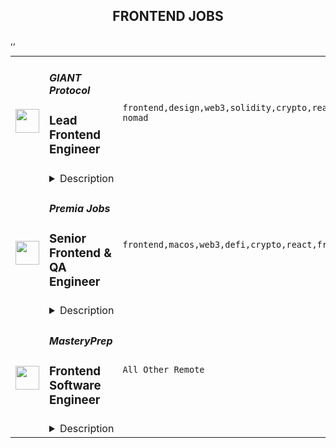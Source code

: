 <div align="center"><h2>FRONTEND JOBS</h2></div><table><tr>
                <td width="100" height="100" rowspan="2">
                    <img src="https://remoteok.com/assets/img/jobs/eff8deca4c4b388328a92536d71df4b01674890120.peg" width="38px" height="auto">
                </td>
                <td width="300">
                    <h5>GIANT Protocol</h5>
                    <h3>Lead Frontend Engineer</h3>
                </td>
                <td width="300">
                    <code>frontend,design,web3,solidity,crypto,react,support,software,code,web,scrum,financial,nosql,typescript,mobile,lead,junior,excel,telecom,go,engineer,backend,digital nomad</code>
                </td>
                <td width="200">
                <text>3 days ago</text>
                </td>
                <td width="100" rowspan="2">
                <a href="https://remoteOK.com/remote-jobs/remote-lead-frontend-engineer-giant-protocol-185695" align="right" target="_blank">Apply</a>
                </td>
            </tr>
            <tr>
                <td colspan="3">
                <details><summary>Description</summary>
                <div class="content-intro">
<p>The GIANT Protocol Foundation aims to empower the world to build a more open and inclusive internet. It created the GIANT Protocol to decentralize and democratize access to connectivity and financial services for all. Itâs a new web3 telecommunications layer that coordinates, tokenizes, and financializes ownership of the entire telecom ecosystem.</p>
<p>GIANT Connect is a consumer app powered by GIANT Protocol offering the most fun and rewarding way to stay connected to the Internet. Access inflight wifi on thousands of planes, mobile networks in 120 countries, and 68M free and premium wifi hotspots globally. Earn crypto rewards when you go online and when you donât.</p>
<p> </p>
</div><p> </p>
<h2><span style="font-weight:400;">Position Overview</span></h2>
<p><span style="font-weight:400;">We are looking for a seasoned frontend engineer, to join our growing team, who specializes in client side software application development - Single/multi page webapp, etc. with a passion for writing test-driven code. In this role you will be primarily working in </span><strong>React, Typescript </strong><span style="font-weight:400;">libraries/languages on existing code bases or creating new applications as required.</span></p>
<h2><span style="font-weight:400;">Responsibilities</span></h2>
<ul>
<li style="font-weight:400;"><span style="font-weight:400;">Build robust and scalable client side software and services in React, Typescript, etc.</span></li>
<li style="font-weight:400;"><span style="font-weight:400;">Help improve our code quality through writing unit and functional tests, improving coding standards and performing code reviews.</span></li>
<li style="font-weight:400;"><span style="font-weight:400;">Work with the product and design teams to understand business goals, end-user requirements and then translate that into a beautiful and efficient frontend application that will be used by millions of users.</span></li>
<li style="font-weight:400;"><span style="font-weight:400;">Work with backend engineers to integrate backend business logic, REST APIs with the frontend web apps/dapps. </span></li>
<li style="font-weight:400;"><span style="font-weight:400;">Integrate with web3 libraries and sdks like EtherJS, Polkadot{JS}, etc.</span></li>
<li style="font-weight:400;"><span style="font-weight:400;">Participate in brainstorming sessions and contribute ideas to improve our product and technology.</span></li>
<li style="font-weight:400;"><span style="font-weight:400;">Document decisions and its future impacts.</span></li>
<li style="font-weight:400;"><span style="font-weight:400;">Join sprints and scrum calls with our cross-regional team for successful delivery of product.</span></li>
<li style="font-weight:400;"><span style="font-weight:400;">Guide and mentor junior developers.</span></li>
</ul>
<h2><span style="font-weight:400;">Requirements/Skills</span></h2>
<ul>
<li style="font-weight:400;"><span style="font-weight:400;">5+ years of recent coding experience in writing React and Typescript web applications and/or dapps.</span></li>
<li style="font-weight:400;"><span style="font-weight:400;">Experience working with NoSQL databases like MongoDB.</span></li>
<li style="font-weight:400;"><span style="font-weight:400;">Solid software design knowledge â you should know how to create software thatâs extensible, reusable and meets desired architectural objectives.</span></li>
<li style="font-weight:400;"><span style="font-weight:400;">Passionate about solving complex problems and take pride in their code and development standards.</span></li>
<li style="font-weight:400;"><span style="font-weight:400;">Effective communication skills: Regularly achieve consensus with peers, and provide clear status updates.</span></li>
<li style="font-weight:400;"><span style="font-weight:400;">Ability to work independently and in a team environment.</span></li>
</ul>
<h2><span style="font-weight:400;">Bonus skills</span></h2>
<ul>
<li style="font-weight:400;"><span style="font-weight:400;">Experience with full stack development</span></li>
<li style="font-weight:400;"><span style="font-weight:400;">Experience developing Solidity smart contracts </span></li>
<li style="font-weight:400;"><span style="font-weight:400;">Familiarity with blockchain and web3 technologies</span></li>
</ul><div class="content-conclusion">
<h3><strong>Company Values</strong></h3>
<p><strong>Thinking in possibilities</strong><span style="font-weight:400;">: We realize that most see the world in terms of what is not possible. We believe the future is made by those who see what </span><em><span style="font-weight:400;">is</span></em><span style="font-weight:400;"> possible. Seeing a path of possibilities requires intellectual curiosity, dedication, and diligence. We are big thinkers and believers but also pragmatists, focused on relentless execution.</span></p>
<p><strong>Integrity of word, thought, and action</strong><span style="font-weight:400;">: Integrity is what is behind our words, thoughts, and </span><span style="font-weight:400;">actions. We help ourselves and others to stay true to why we do things so we can align, </span><span style="font-weight:400;">together, for the highest purpose.</span></p>
<p><strong>Diversity of perspectives:</strong><span style="font-weight:400;"> A good discussion is one that ends with all participants feeling </span><span style="font-weight:400;">that the other participants understood them, even if they had different ideas. This requires trust, </span><span style="font-weight:400;">vulnerability, and compassion. We believe organizations where people can truly co-create will </span><span style="font-weight:400;">thrive.</span></p>
<p><strong>Winning with purpose: </strong><span style="font-weight:400;">We are mission focused and realize that winning is a requirement to </span><span style="font-weight:400;">achieve lasting change that benefits everyone. Even though we love to compete, we understand that winning is not the same as success, but is needed to succeed.</span></p>
<p><strong>Ownership is key:</strong><span style="font-weight:400;"> When we own our successes, failures, best qualities, and flaws, we can truly work in a team, as a team. Ownership unlocks greatness as a team because it </span><span style="font-weight:400;">enables us to support and be supported.</span></p>
<p><strong>The excellence of being:</strong><span style="font-weight:400;"> Excellence is an expression of beingâof what we want for ourselves </span><span style="font-weight:400;">and others. It is passion turned into action. We share a desire to learn and excel while being </span><span style="font-weight:400;">comfortable with failing. Excellence comes when weâre courageously open about what we </span><span style="font-weight:400;">desire for this world.</span></p>
<p><strong>Unity in consciousness:</strong><span style="font-weight:400;"> We understand that we are all one. We are all working towards moving humanity forward in unique ways. We firmly believe that there is infinitely more that unites us than divides us, and our work is to bring that out in the world.</span></p>
<h3><strong>Benefits:</strong></h3>
<ul>
<li style="font-weight:400;"><span style="font-weight:400;">Competitive salary with generous token plan</span></li>
<li style="font-weight:400;"><span style="font-weight:400;">Unlimited PTO and flexible remote options</span></li>
<li style="font-weight:400;"><span style="font-weight:400;">Health benefits: medical, dental, vision, EAP, virtual medicine, and more </span></li>
<li style="font-weight:400;"><span style="font-weight:400;">401k with company match</span></li>
<li style="font-weight:400;"><span style="font-weight:400;">Annual professional development budget</span></li>
</ul>
</div><br/><br/>Please mention the word **REVEL** and tag RNDQuMjQyLjE2Ni4xNzE= when applying to show you read the job post completely (#RNDQuMjQyLjE2Ni4xNzE=). This is a beta feature to avoid spam applicants. Companies can search these words to find applicants that read this and see they're human.
                </details>
                </td>
            </tr>,<tr>
                <td width="100" height="100" rowspan="2">
                    <img src="https://remoteok.com/assets/img/jobs/63013601bf00f5ea722c496e44c49c941674803739.peg" width="38px" height="auto">
                </td>
                <td width="300">
                    <h5>Premia Jobs</h5>
                    <h3>Senior Frontend & QA Engineer</h3>
                </td>
                <td width="300">
                    <code>frontend,macos,web3,defi,crypto,react,front-end,architect,technical,testing,test,web,qa,financial,css,senior,analytics,engineer,engineering</code>
                </td>
                <td width="200">
                <text>4 days ago</text>
                </td>
                <td width="100" rowspan="2">
                <a href="https://remoteOK.com/remote-jobs/remote-senior-frontend-qa-engineer-premia-jobs-185204" align="right" target="_blank">Apply</a>
                </td>
            </tr>
            <tr>
                <td colspan="3">
                <details><summary>Description</summary>
                <div>Senior Frontend & QA Engineer - Remote</div><div><br></div><div>Premia is a decentralized options platform connecting traders and liquidity providers of all backgrounds.  Offering non-custodial options to hedge, speculate, or earn yield on your digital assets.Â  Premia offers first of its kind automated market maker solutions in the DeFi space for Options Contracts through our use of Smart Liquidity Pools and Dynamic Pricing.Â  Premia enables best-in-class pricing based on market volatility, providing fully-featured peer-to-pool trading and capital efficiency to DeFi options.</div><div>Â </div><div>We are one of the smallest and most impactful teams in crypto. We are a globally distributed organization, with all positions being fully remote.</div><div>Â </div><div>Weâre looking for a passionate, self-motivated engineer to help us build the next generation of financial products. As a dedicated Engineering hire, you will gain ownership over our existing suite of web products, as well as the ability to influence the creation, design, and execution of future products. You will be responsible for ensuring a consistent, high-quality user experience across trading interfaces, data-heavy analytics pages, documentation portals, subgraph on <a href="https://thegraph.com/explorer" class="postings-link" rel="noopener noreferrer nofollow">The Graph</a> and more.</div><div><br></div><div><b>Who are you?</b></div><div><br></div><div><span style="font-size:11pt;">A senior-level front-end engineer (JS/TS + React veteran) with a passion for smashing bugs who is also native to the crypto space. You can write and speak fluent English and have great communication skills.</span></div><div><br></div><div><span style="font-size:11pt;">You love debugging, you like doing detective work to figure out the cause of the problem and ultimately resolving it.Â </span></div><div><br></div><div><span style="font-size:11pt;">You have experience and are culturally aligned with fast-moving small teams. You have worked at remote (globally distributed) startups before. </span></div><div><br></div><div><span style="font-size:11pt;">You are self-driven, are comfortable wearing many hats, can ship patches and features swiftly when needed. You can identify company priorities, own them, and iterate quickly to ship the best solution.</span></div><div><br></div><div><b>The Role:</b></div><div><br></div><div><span style="font-size:11pt;">Senior engineers are expected to take big complex tasks single-handedly.Â </span></div><div><br></div><div><span style="font-size:11pt;">As a Senior frontend + QA engineer you will be the bridge between bug reporting and bug termination. You will manage several communication channels as well as our bug reporting process to make sure all QA tasks are correctly prioritized and executed.Â </span></div><div><br></div><div><span style="font-size:11pt;">You will work closely with both the Front-end team and the QA team to help build and maintain react components, as well as helping shape our automated testing pipelines. </span></div><div><br></div><div><b>Responsibilities</b></div><div><span style="font-size:11pt;">As a Web3 Architect you will:</span></div><div>
<span style="font-size:14.6667px;">-</span><span style="font-size:11pt;">Create and document automated and manual test plans and procedures</span>
</div><div>
<span style="font-size:14.6667px;">-</span><span style="font-size:11pt;">Configure and set up testing environments</span>
</div><div>
<span style="font-size:14.6667px;">-</span><span style="font-size:11pt;">Implement, run, and monitor automated tests</span>
</div><div>
<span style="font-size:14.6667px;">-</span><span style="font-size:11pt;">Write scripts in the language of your choice that can help us improve the QA process</span>
</div><div>
<span style="font-size:14.6667px;">-</span><span style="font-size:11pt;">Onboard new individuals into the Web3 Architecture team</span>
</div><div>
<span style="font-size:14.6667px;">-</span><span style="font-size:11pt;">Mentor team members to refine their technical and architectural skills</span>
</div><div>
<span style="font-size:14.6667px;">-</span><span style="font-size:11pt;">Build, test, and ship features, patches, and updates to our web app</span>
</div><div>
<span style="font-size:14.6667px;">-</span><span style="font-size:11pt;">Collaborate with the team and cross-functional partners on all aspects of product development</span>
</div><div>
<span style="font-size:14.6667px;">-</span><span style="font-size:11pt;">Identify and advocate for team-wide areas of improvement and best practices</span>
</div><div><br></div><div><b>Requirements</b></div><div>
<span style="font-size:14.6667px;">-</span><span style="font-size:11pt;">At least 3 years with </span><b><span style="font-size:11pt;">JS/TS + React</span></b>
</div><div>
<span style="font-size:14.6667px;">-</span><span style="font-size:11pt;">At least 3 years of TDD with extensive experience in designing manual tests</span>
</div><div>
<span style="font-size:14.6667px;">-</span><span style="font-size:11pt;">Extensive experience with CSS libraries (</span><b><span style="font-size:11pt;">MUI</span></b><span style="font-size:11pt;">Â </span><span style="font-size:14.6667px;">preferred</span><span style="font-size:11pt;">)</span>
</div><div>
<span style="font-size:14.6667px;">-</span><span style="font-size:11pt;">Outstanding communication skills</span>
</div><div>
<span style="font-size:14.6667px;">-</span><span style="font-size:11pt;">Some experience with crypto is required</span>
</div><div>
<span style="font-size:14.6667px;">-</span><span style="font-size:11pt;">Fluency with different operating systems (Linux, MacOS etc.)</span>
</div><div>
<span style="font-size:14.6667px;">-</span><span style="font-size:11pt;">Experience with multiple browsers (Brave, Firefox, Safari, Chrome)</span>
</div><div>
<span style="font-size:14.6667px;">-</span><span style="font-size:11pt;">(Nice to have) Experience with web wallets such as </span><b><span style="font-size:11pt;">Metamask</span></b><span style="font-size:11pt;"> and </span><b><span style="font-size:11pt;">WalletConnect</span></b>
</div><div>
<span style="font-size:14.6667px;">-</span><span style="font-size:11pt;">(Nice to have) Experience with </span><b><span style="font-size:11pt;"><a href="http://ethers.js" rel="noopener noreferrer nofollow">ethers.js</a></span></b><span style="font-size:11pt;"> or </span><b><span style="font-size:11pt;"><a href="http://web3.js" rel="noopener noreferrer nofollow">web3.js</a></span></b><span style="font-size:11pt;"> libraries</span>
</div><div>
<span style="font-size:14.6667px;">-</span><span style="font-size:11pt;">(Nice to have) Experience with CI/CD tools (</span><b><span style="font-size:11pt;">Github Actions</span></b><span style="font-size:11pt;">Â </span><span style="font-size:14.6667px;">preferred</span><span style="font-size:11pt;">)</span>
</div><div>
<span style="font-size:14.6667px;">-</span><span style="font-size:11pt;">(Nice to have) Experience with automation tools (</span><b><span style="font-size:11pt;">Playwright</span></b><span style="font-size:11pt;">Â </span><span style="font-size:14.6667px;">preferred</span><span style="font-size:11pt;">)</span>
</div><div>
<span style="font-size:14.6667px;">-</span><span style="font-size:11pt;">(Nice to have) Experience with Discord and Discord web hooks. </span>
</div><div><b>Benefits</b></div><div>Work from anywhere (Remote first), Flexible working hours, Flexible vacation policy, Competitive Salary + Token bonus (portion or all can be paid in Crypto).Â  Premia is committed to a diverse and inclusive workplace and is an equal opportunity employer. We do not discriminate on the basis of race, national origin, gender, gender identity, sexual orientation, protected veteran status, disability, age, or other legally protected status.</div><div><br></div><div>Premia welcomes all qualified persons to apply. Compensation will be competitive and commensurate with experience. This is a full time role.</div><div><br></div><div>To find out more you can view their website at <a href="https://premia.finance/" class="postings-link" rel="noopener noreferrer nofollow">https://premia.finance/</a>
</div><br/><br/>Please mention the word **LUSH** and tag RNDQuMjQyLjE2Ni4xNzE= when applying to show you read the job post completely (#RNDQuMjQyLjE2Ni4xNzE=). This is a beta feature to avoid spam applicants. Companies can search these words to find applicants that read this and see they're human.
                </details>
                </td>
            </tr>,<tr>
                <td width="100" height="100" rowspan="2">
                    <img src="https://wwr-pro.s3.amazonaws.com/logos/0083/6003/logo.gif" width="38px" height="auto">
                </td>
                <td width="300">
                    <h5>MasteryPrep</h5>
                    <h3> Frontend Software Engineer</h3>
                </td>
                <td width="300">
                    <code>All Other Remote</code>
                </td>
                <td width="200">
                <text>6 days ago</text>
                </td>
                <td width="100" rowspan="2">
                <a href="https://weworkremotely.com/listings/masteryprep-frontend-software-engineer-1" align="right" target="_blank">Apply</a>
                </td>
            </tr>
            <tr>
                <td colspan="3">
                <details><summary>Description</summary>
                <img src="https://we-work-remotely.imgix.net/logos/0083/6003/logo.gif?ixlib=rails-4.0.0&w=50&h=50&dpr=2&fit=fill&auto=compress" />

<p>
  <strong>Headquarters:</strong> Baton Rouge, Louisiana, United States
    <br /><strong>URL:</strong> <a href="http://www.masteryprep.com">http://www.masteryprep.com</a>
</p>

<p><strong>About the Opportunity</strong></p>
<p>MasteryPrep is assembling an onshore development team to work exclusively on "greenfield" initiatives. We are looking for talented software engineers to help us level the playing field in education by building the most effective test preparation available, bar none. We believe that the best way to build this experience is by creating a diverse team of people from different backgrounds, races, religions, genders, sexual orientations, ages, and experiences. The team we are building must be aligned to our core values of:</p>
<ul> <li> <strong>Go pro.</strong> Or go home. Get better than the best.</li> <li> <strong>Do right.</strong> Period.</li> <li> <strong>Make it happen.</strong> Excuses never built anything.</li> <li> <strong>Make it awesome.</strong> There is no equality without quality.</li> <li> <strong>Customers are forever.</strong> This company is for them.</li> </ul>
<p><strong>Requirements</strong></p>
<p><strong>About the Role</strong></p>
<p>As a Frontend Software Engineer, you will be responsible for—but not limited to—implementation, testing, and partnering with our product, operations, and support teams. Building great products is a highly collaborative effort, so it's essential that you are a team player with solid communication skills.</p>
<p><br></p>
<p><strong>Success criteria:</strong></p>
<ul> <li>You work collaboratively and respectfully with cross-functional teams to design cutting edge education products that change the world</li> <li>You propose innovative and creative ideas to solve tough engineering challenges that scale</li> <li>You raise the bar on quality, testing, and performance to ensure the product reliably performs</li> <li>You help identify and implement best practices and standards throughout the code and our processes</li> <li>You own quality issues and failures and work to actively resolve them with a sense of urgency</li> <li>You constantly strive to build an inclusive, supportive, and positive work environment</li> </ul>
<p><strong>Our development environment:</strong></p>
<ul> <li>React</li> <li>Typescript</li> <li>Mocha</li> <li>Cypress</li> <li>Storybook</li> <li>Material UI</li> <li>Lerna</li> <li>GraphQL</li> <li>Google App Engine</li> <li>Google Cloud Run</li> <li>Google Cloud Functions</li> <li>Google Compute Engine</li> <li>Google Firestore</li> <li>Google BigQuery</li> <li>Postgres</li> <li>GitLab</li> </ul>
<p><strong>Integrated 3rd Party Solutions:</strong></p>
<ul> <li>Mux</li> <li>DocRaptor</li> <li>Wistia</li> <li>Schoology</li> <li>Classlink</li> <li>Clever</li> <li>Google Analytics</li> <li>NewRelic</li> </ul>
<p><strong>What you will be building</strong></p>
<p>While support and maintenance for existing platforms may be required from time to time, this role will primarily focus on our "greenfield" initiatives. MasteryPrep is wholly committed to building cutting-edge technology solutions to level the playing field for education. These solutions will include innovative use of video streaming, 2D/3D interactions, and real-time collaborative systems at scale. Our platform has to scale to support interactions in hundreds of live classrooms with up to 250+ students in a single class. This is not a job for the faint of heart. However, if projects and challenges of this scale excite you, then you may be the right fit for the role.</p>
<p>We look forward to hearing from you.</p>
<p><strong>Benefits</strong></p>
<ul> <li>100% Remote</li> <li>Flex work hours</li> <li>Full Medical, Dental and Vision with HSA eligibility</li> <li>401K with company contribution</li> <li>Salary $150K+</li> </ul>
<p><strong>About MasteryPrep</strong></p>
<p>Did you know that nearly 90% of low-income students graduate high school without a college-ready ACT or SAT score? We're here to change that.</p>
<p>MasteryPrep's mission is to level the college admissions playing field by helping all students access the most effective ACT and SAT prep programs on the market. Unlike traditional prep, MasteryPrep works even for students who struggle with tests, and through our partnerships with school districts, is provided at no cost to students or their families.</p>
<p>So far, over 1 million students have benefitted from our programs, and we're just getting started. We need your help!</p>
<p>Join a diverse, high-energy, mission-driven team that is genuinely making an impact and strives to be on the cutting edge of making education technology work in the classroom.</p>
<p>MasteryPrep is one of the fastest-growing ed-tech companies in the country:</p>
<ul> <li>Inc. 5000 four years in a row</li> <li>Entrepreneur 360 Company</li> <li>Louisiana Growth Leader, 2020 and 2021</li> <li>Council for Opportunity in Education Preferred Provider of ACT &amp; SAT Prep</li> <li>#1 Provider of ACT Preparation (&gt;5% of all U.S. test-takers)</li> </ul>
<p>Our diverse team consists of compassionate, intelligent, and highly energetic individuals. Remote team members are connected to the whole through appropriate touch-points, support, and partnerships.</p>
<p>We invest in our team. Come grow with us!</p>

<p><strong>To apply:</strong> <a href="https://weworkremotely.com/remote-jobs/masteryprep-frontend-software-engineer-1">https://weworkremotely.com/remote-jobs/masteryprep-frontend-software-engineer-1</a></p>

                </details>
                </td>
            </tr>,<tr>
                <td width="100" height="100" rowspan="2">
                    <img src="https://wwr-pro.s3.amazonaws.com/logos/0083/5763/logo.gif" width="38px" height="auto">
                </td>
                <td width="300">
                    <h5>Contra</h5>
                    <h3> Frontend Engineer at Contra</h3>
                </td>
                <td width="300">
                    <code>Front-End Programming</code>
                </td>
                <td width="200">
                <text>11 days ago</text>
                </td>
                <td width="100" rowspan="2">
                <a href="https://weworkremotely.com/remote-jobs/contra-frontend-engineer-at-contra" align="right" target="_blank">Apply</a>
                </td>
            </tr>
            <tr>
                <td colspan="3">
                <details><summary>Description</summary>
                <img src="https://we-work-remotely.imgix.net/logos/0083/5763/logo.gif?ixlib=rails-4.0.0&w=50&h=50&dpr=2&fit=fill&auto=compress" />

<p>
  <strong>Headquarters:</strong> San Francisco
    <br /><strong>URL:</strong> <a href="http://www.contra.com">http://www.contra.com</a>
</p>

<div>Contra is looking for a talented front-end developer to build a couple marketing landing pages, including a redesigned contra.com homepage! These pages will be key conversion points to bring both Independents and Clients to Contra.<br><br>
</div><div>
<br>While this is a one-off project to build and launch a couple marketing landing pages, there is opportunity for expanded scope based on success in this first project.<br><br>
</div><div>
<br>This will require experience coding with React and you will be coordinating directly with Contra engineers throughout this project.<br><br><br>Project budget: $1000 - $5000</div>

<p><strong>To apply:</strong> <a href="https://weworkremotely.com/remote-jobs/contra-frontend-engineer-at-contra">https://weworkremotely.com/remote-jobs/contra-frontend-engineer-at-contra</a></p>

                </details>
                </td>
            </tr>,<tr>
                <td width="100" height="100" rowspan="2">
                    <img src="https://pbs.twimg.com/profile_images/1397471927132844033/jN-wuufb_400x400.jpg" width="38px" height="auto">
                </td>
                <td width="300">
                    <h5>Supabase</h5>
                    <h3>Frontend Engineer (marketing focus)</h3>
                </td>
                <td width="300">
                    <code></code>
                </td>
                <td width="200">
                <text>0 days ago</text>
                </td>
                <td width="100" rowspan="2">
                <a href="https://boards.greenhouse.io/supabase/jobs/4776924004" align="right" target="_blank">Apply</a>
                </td>
            </tr>
            <tr>
                <td colspan="3">
                <details><summary>Description</summary>
                
    <div class="content-intro"><p><img src="https://pbs.twimg.com/media/FIdU8GJWQAUGWRA?format=jpg&amp;name=small" alt="Join Supabase" width="680" height="453"></p></div>

    <p>We're looking for a frontend engineer to join our team to help change the way developers build their applications.</p>
<p>You'll be primarily responsible for growing and maintaining <a href="https://supabase.com/">https://supabase.com/</a>.</p>
<p>You'll be an indispensable part of the team. By working closely with our founders as well as our marketing, design, and front end teams, you'll be directly contributing to technical choices, building team culture and co authoring internal processes for a growing team.</p>
<p>This is an opportunity to truly take ownership and become a code owner, defining how it evolves, and how we can can scale our users, team, product and processes. A lot of job ads say this, but we truly mean it. Your role is to shape and implement the visual and interactive direction for the Supabase brand.</p>
<p>You care about attention to detail, the quality and robustness of code you write, but also about collaborating with others. Reviewing fairly, honestly and without ego other team member's work and helping them become the best they can be.</p>
<p>You've worked in multi disciplinary teams before, working with designers, developers, marketeers, customer support and sales staff. You communicate problems at high level and can convey your assumptions, issues and progress to others effectively and honestly. These are the key pieces of effective self-managing.</p>
<p><strong>What we need</strong></p>
<p>This role requires three critical attributes:</p>
<ol>
<li>Ability to deliver beautiful, <strong>polished</strong> interactive marketing visuals. For this role, we’re looking for someone who leans close to the front of the frontend —&nbsp;think: polish, animations, interactivity. You’ll ideally be pretty good in Figma and able to create your own designs (with the help of the design team). We’re not expecting that you’ll be a true designer, but you’ll ideally have a great design sense. We’re looking for someone who regularly spends time in DevTools inspecting the homepage of Stripe or Linear.</li>
<li>Ability to write great production <strong>React</strong> code. React is the language of your UI work. We’re looking for someone with a several years of production React experience at high user scale, and for user-facing applications. The latest with hooks and everything else in the ecosystem. Again, this role leans closer to the front of the frontend: we’re more interested in how you’ve used React to achieve an amazing visual experience than how you setup Redux to manage an app’s state. The more you know about React and the ecosystem the better, but this role skews heavily towards the visual/interactive.</li>
<li>Ability to <strong>self-manage</strong>. Every company will expect you to self-manage to some degree, but Supabase takes this to a new level. We are a flat, early-stage startup without a lot of structure. To thrive in this environment, you’ll need to be a motivated self-starter who is good working asynchronously across multiple teams. We’re looking for someone who will identify things that need improvement and put their heads down until it’s shipped.</li>
</ol>
<p><strong>Responsibilities</strong></p>
<ul>
<li>Build our marketing site (<a href="https://supabase.com">https://supabase.com</a>), iterating on existing pages and building great new landing/marketing pages.</li>
<li>Exploring and experiment with animation, canvas, 3D libraries to explore ideas.</li>
<li>Take ownership of the marketing frontend stack and config. Planning and iterating on it based on a roadmap that you have an active voice in moulding.</li>
<li>Build tools and sub-sites within the Supabase ecosystem, occasionally dog fooding our own work.</li>
<li>Interact with the wider developer community with blog posts, social media, Discord, Github; interacting with customers on a daily basis.</li>
<li>Improve the performance and quality of our code.</li>
<li>Be actively available and keen to work on other products within Supabase when needed. This would include the Docs website, the Dashboard, or any other properties, applying the same responsibilities of the above to it.</li>
</ul>
<p><strong>Must have requirements:</strong></p>
<ul>
<li>5+ years experience in web development (Javascript(ES6/ESNext), HTML, CSS), with focus on highly polished UI work</li>
<li>2+ years experience using modern React (functions, hooks, etc) in a production environment</li>
<li>Experience using a React UI library like Radix</li>
<li>Experience with design software (Figma, Sketch)</li>
<li>Willingness to work in an agile / “everything in flux” / “everyday changes” environment</li>
<li>Willingness to evolve and shape the development tools/stack</li>
<li>Fluent in the English language (majority of our internal communication is written)</li>
</ul>
<p><strong>Nice to haves:</strong></p>
<ul>
<li>Opinions and ideas on how to align teams to work effectively</li>
<li>Experience working on large projects, and the code and contribution complexities that come with it</li>
<li><strong>Figma:</strong> Experience integrating with Figma design tokens or the Figma api into a design system</li>
<li><strong>Accessibility:</strong> Experience building to a WCAG standard</li>
<li><strong>Typescript:</strong> we use Typescript everywhere, but this isn’t a dealbreaker. We’ll give the right candidate the opportunity to learn.</li>
<li><strong>Tailwind</strong>: we use Tailwind as our framework for applying styles across our apps. If you’ve got a ton of experience with another system, you’ll pick up Tailwind quickly.</li>
<li><strong>Next.JS</strong>: All of our apps are built on Next.JS. Experience with Next is a bonus, but if you know React really well, you’ll have no trouble learning Next.JS.</li>
<li><strong>PostgreSQL</strong>: Supabase is a Postgres company, any database experience would be an asset.</li>
</ul>
<p><strong>We offer:</strong></p>
<ul>
<li>100% remote work from anywhere in the world. No location-based adjustment to your salary.</li>
<li>Autonomous work. We work collaboratively on projects, but you set your own pace.</li>
<li>Health, Vision and Dental benefits. Supabase covers 100% of the cost for employees and 80% for dependents</li>
<li>Generous Tech Allowance for any office setup you need</li>
<li>Annual Education Allowance</li>
<li>Annually run off-sites.</li>
</ul>
<p>We are a fully remote and globally distributed team. We hire internationally, inside and outside of the United States. We have a global salary structure vs location based pay adjustments and highly appreciate compensation transparency initiatives. The estimated salary range for this role is: $139,000 - $164,000 USD.&nbsp;</p>

    

    <div class="content-conclusion"><h3>BUILD IN A WEEKEND. SCALE TO BILLIONS</h3>
<p>Supabase adds auth, realtime, and restful APIs to Postgres without a single line of code.</p>
<p>Each project within Supabase is an isolated&nbsp;Postgres cluster, allowing customers to scale independently, while still providing the features that you need to build: instant database setup, auth, row level security, realtime data streams, auto-generating APIs, and a simple to use web interface.</p>
<p>We are a fully remote company.</p>
<p>Key Tech: Javascript, Typescript, Go, Elixir, PostgREST (haskell), Postgres, Pulumi.</p>
<h3><a id="about-the-team" class="anchor"></a>About the team</h3>
<ul>
<li>We're a startup. It's unstructured.</li>
<li>Collectively founded more than a dozen venture-backed companies.</li>
<li>More than 10 different nationalities.</li>
<li>We deeply believe in <a href="https://supabase.com/blog/2022/03/25/should-i-open-source-my-company" target="_blank">the efficacy of collaborative open source</a>. We support existing communities and tools, rather than building "yet another xx".</li>
<li>We "dogfood" everything. If you use it in your project, we use it in Supabase.</li>
</ul>
<h2><a id="process" class="anchor"></a>Process</h2>
<ul>
<li>The entire process is fully remote and all communication will happen over email or via video chat.</li>
<li>Once you've submitted your application, the team will review your submission, and may reach out for a short screening interview over video call.</li>
<li>If you pass the screen you will be invited to up to four follow up interviews. The calls:
<ul>
<li>usually take between 20-45 minutes each depending on the interviewer.</li>
<li>are all 1:1.</li>
<li>will be with both founders, a member of either the growth or engineering team (depending on the role), and usually one other person from your immediate team or function.</li>
</ul>
</li>
<li>Once the interviews are over, the team will meet to discuss several roles and candidates and may:
<ul>
<li>ask one or two follow-up questions over email or a quick call.</li>
<li>go directly to making an offer.</li>
</ul>
</li>
</ul>
<h2>&nbsp;</h2></div>

                </details>
                </td>
            </tr>,<tr>
                <td width="100" height="100" rowspan="2">
                    <img src="https://pbs.twimg.com/profile_images/1445184469132926979/udMW3mSs_400x400.jpg" width="38px" height="auto">
                </td>
                <td width="300">
                    <h5>Slab</h5>
                    <h3>Senior Frontend Engineer</h3>
                </td>
                <td width="300">
                    <code></code>
                </td>
                <td width="200">
                <text>0 days ago</text>
                </td>
                <td width="100" rowspan="2">
                <a href="https://jobs.lever.co/slab/287fe35f-9e9d-4d5a-a2d5-d1d7fc67c347" align="right" target="_blank">Apply</a>
                </td>
            </tr>
            <tr>
                <td colspan="3">
                <details><summary>Description</summary>
                <div class="section page-centered" data-qa="job-description"><div><b style="font-size: 18px">About: </b></div><div><br></div><div>At&nbsp;<a href="https://slab.com/" class="postings-link">Slab</a>, we believe that knowledge is the foundation of any organization's success. When a team's collective knowledge is accessible, that team's potential is limitless. That's why we're making the workplace a source of learning and purpose through knowledge-sharing. Our product helps teams easily create, organize, and discover knowledge across the entire company, from non-technical to tech-savvy. Thousands of customers rely on Slab across their entire workforces, including Asana, Benchling, and Fivetran.</div><div><br></div><div>As a small product-focused company, you'll join a team of experienced engineers, working on shipping features that delight users, fixing issues that get in their way while keeping our codebase, infrastructure, and tooling modern and well-maintained. We are globally distributed, with processes that minimize meetings and overhead, letting makers build on the maker's schedule.</div></div><div class="section page-centered"><div><h3>Technologies we use</h3><ul class="posting-requirements plain-list"><ul><li>React + TypeScript + Sass</li><li>GraphQL + Apollo + Absinthe</li><li>Elixir + Phoenix</li><li>Postgres + Redis</li><li>Docker + Kubernetes</li><li>Google Cloud Platform </li></ul></ul></div></div><div class="section page-centered"><div><h3>Sound like you? </h3><ul class="posting-requirements plain-list"><ul><li>You have a strong technical background, with experience solving complex engineering challenges</li><li>You love delighting users with great product experiences and resolving issues that get in their way</li><li>You're curious to learn and demonstrate the ability to do so very quickly</li><li>You communicate with clearly and concisely, whether with teammates or users</li><li>You are self-motivated and possess a strong work ethic</li><li>You are passionate about knowledge-sharing and identify with Slab's mission and values</li></ul></ul></div></div><div class="section page-centered"><div><h3>What we value:</h3><ul class="posting-requirements plain-list"><ul><li><b>Stay lean</b>&nbsp;- We strive for the greatest possible impact with the fewest number of employees. We empower our teammates with the most leveraged tools and efficient processes.</li><li><b>Default to open</b>&nbsp;- We encourage and nurture open exchanges of knowledge and ideas — while acting with respect and regard for each other.</li><li><b>Think rigorously</b>&nbsp;- We act and execute after careful thought and examination of known information, while acknowledging the risks we accept in its absence.</li><li><b>Say no</b>&nbsp;- We aim to deliver exceptionally high value in a small set of focus areas. We willingly abstain from good ideas to give only the most promising paths the attention they deserve.</li><li><b>The best prevails</b>&nbsp;- Whether an idea or an individual, the best will rise to the top at Slab. Ideas we pursue can come from anywhere, and individuals gain responsibilities due to outperformance.</li><li><b>Global optimization</b>&nbsp;- We believe that our mission — to make the workplace a source of learning and purpose — is the ultimate priority, above any single project, team, or individual.</li></ul></ul></div></div><div class="section page-centered"><div><h3>Benefits:</h3><ul class="posting-requirements plain-list"><ul><li>Full health insurance (USA) or stipend (International)</li><li>Wellness &amp; remote work stipends</li><li>$5k workspace setup, renewed biannually</li><li>7-year options exercise window</li></ul></ul></div></div><!--[2022-11-28] [GOLD-2535] Remove payTransparencyV1 when feature flag is fully removed--><div class="section page-centered" data-qa="closing-description"><div><i>Slab is an equal opportunity employer. We welcome people of diverse backgrounds, experiences, and perspectives.</i></div></div><div class="section page-centered last-section-apply" data-qa="btn-apply-bottom"><a class="postings-btn template-btn-submit hex-color" data-qa="show-page-apply" href="https://jobs.lever.co/slab/287fe35f-9e9d-4d5a-a2d5-d1d7fc67c347/apply">Apply for this job</a></div>
                </details>
                </td>
            </tr></table>